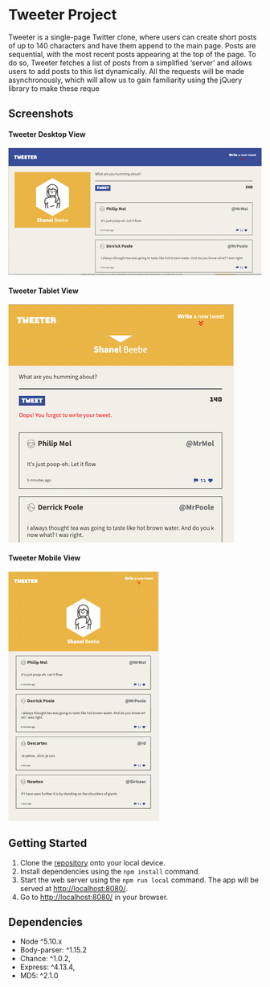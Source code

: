 # Tweeter Project

Tweeter is a single-page Twitter clone, where users can create short posts of up to 140 characters and have them append to the main page. Posts are sequential, with the most recent posts appearing at the top of the page. To do so, Tweeter fetches a list of posts from a simplified ‘server’ and allows users to add posts to this list dynamically. All the requests will be made asynchronously, which will allow us to gain familiarity using the jQuery library to make these reque

## Screenshots

#### Tweeter Desktop View

![Tweeter Desktop View](./public/images/dsk_view.png)

#### Tweeter Tablet View

![Tweeter Tablet View](./public/images/tablet_view.png)

#### Tweeter Mobile View

![Tweeter Mobile View](./public/images/mob_view.png)

## Getting Started

1. Clone the [repository](https://github.com/dcminogue/tweeter) onto your local device.
2. Install dependencies using the `npm install` command.
3. Start the web server using the `npm run local` command. The app will be served at <http://localhost:8080/>.
4. Go to <http://localhost:8080/> in your browser.

## Dependencies

- Node ^5.10.x
- Body-parser: ^1.15.2
- Chance: ^1.0.2,
- Express: ^4.13.4,
- MD5: ^2.1.0
